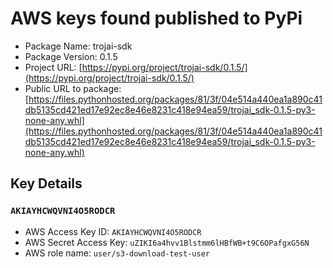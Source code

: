 # AWS keys found published to PyPi

* Package Name: trojai-sdk
* Package Version: 0.1.5
* Project URL: [https://pypi.org/project/trojai-sdk/0.1.5/](https://pypi.org/project/trojai-sdk/0.1.5/)
* Public URL to package: [https://files.pythonhosted.org/packages/81/3f/04e514a440ea1a890c41db5135cd421ed17e92ec8e46e8231c418e94ea59/trojai_sdk-0.1.5-py3-none-any.whl](https://files.pythonhosted.org/packages/81/3f/04e514a440ea1a890c41db5135cd421ed17e92ec8e46e8231c418e94ea59/trojai_sdk-0.1.5-py3-none-any.whl)

## Key Details
### `AKIAYHCWQVNI4O5RODCR`

* AWS Access Key ID: `AKIAYHCWQVNI4O5RODCR`
* AWS Secret Access Key: `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` 
* AWS role name: `user/s3-download-test-user`
